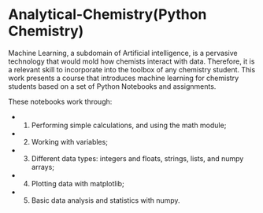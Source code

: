 # Analytical-Chemistry(Python Chemistry)
Machine Learning, a subdomain of Artificial intelligence, is a pervasive technology that would mold how chemists interact with data. Therefore, it is a relevant skill to incorporate into the toolbox of any chemistry student. This work presents a course that introduces machine learning for chemistry students based on a set of Python Notebooks and assignments.

These notebooks work through:

* 1) Performing simple calculations, and using the math module;
* 2) Working with variables;
* 3) Different data types: integers and floats, strings, lists, and numpy arrays;
* 4) Plotting data with matplotlib;
* 5) Basic data analysis and statistics with numpy.
 

